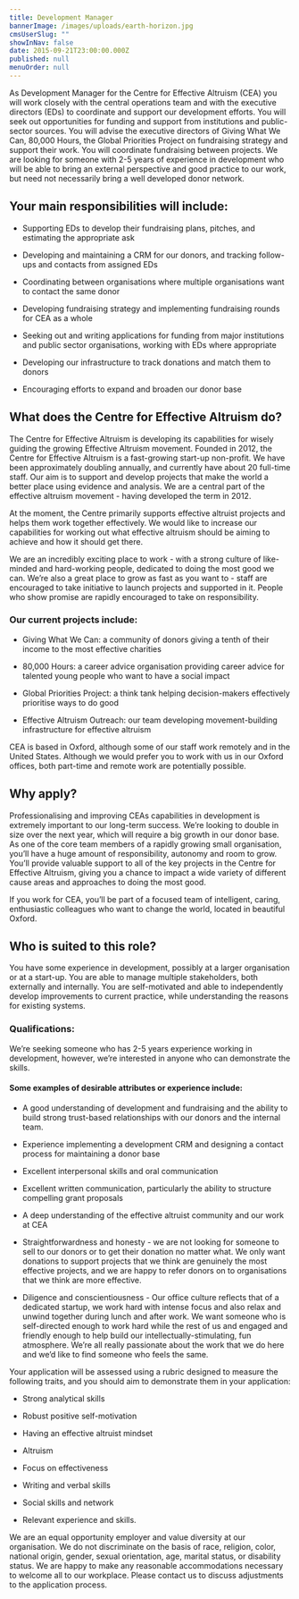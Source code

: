 ```yaml
---
title: Development Manager
bannerImage: /images/uploads/earth-horizon.jpg
cmsUserSlug: ""
showInNav: false
date: 2015-09-21T23:00:00.000Z
published: null
menuOrder: null
---
```


  As Development Manager for the Centre for Effective Altruism (CEA) you will work closely with the central operations team and with the executive directors (EDs) to coordinate and support our development efforts. You will seek out opportunities for funding and support from institutions and public-sector sources. You will advise the executive directors of Giving What We Can, 80,000 Hours, the Global Priorities Project on fundraising strategy and support their work. You will coordinate fundraising between projects. We are looking for someone with 2-5 years of experience in development who will be able to bring an external perspective and good practice to our work, but need not necessarily bring a well developed donor network.

## Your main responsibilities will include:

* Supporting EDs to develop their fundraising plans, pitches, and estimating the appropriate ask

* Developing and maintaining a CRM for our donors, and tracking follow-ups and contacts from assigned EDs

* Coordinating between organisations where multiple organisations want to contact the same donor

* Developing fundraising strategy and implementing fundraising rounds for CEA as a whole

* Seeking out and writing applications for funding from major institutions and public sector organisations, working with EDs where appropriate

* Developing our infrastructure to track donations and match them to donors

* Encouraging efforts to expand and broaden our donor base

  
## What does the Centre for Effective Altruism do?

  
The Centre for Effective Altruism is developing its capabilities for wisely guiding the growing Effective Altruism movement. Founded in 2012, the Centre for Effective Altruism is a fast-growing start-up non-profit. We have been approximately doubling annually, and currently have about 20 full-time staff. Our aim is to support and develop projects that make the world a better place using evidence and analysis. We are a central part of the effective altruism movement - having developed the term in 2012.

  
At the moment, the Centre primarily supports effective altruist projects and helps them work together effectively. We would like to increase our capabilities for working out what effective altruism should be aiming to achieve and how it should get there.

  
We are an incredibly exciting place to work - with a strong culture of like-minded and hard-working people, dedicated to doing the most good we can. We&rsquo;re also a great place to grow as fast as you want to - staff are encouraged to take initiative to launch projects and supported in it. People who show promise are rapidly encouraged to take on responsibility.

  
### Our current projects include:

* Giving What We Can: a community of donors giving a tenth of their income to the most effective charities

* 80,000 Hours: a career advice organisation providing career advice for talented young people who want to have a social impact

* Global Priorities Project: a think tank helping decision-makers effectively prioritise ways to do good

* Effective Altruism Outreach: our team developing movement-building infrastructure for effective altruism

  
CEA is based in Oxford, although some of our staff work remotely and in the United States. Although we would prefer you to work with us in our Oxford offices, both part-time and remote work are potentially possible.

   
## Why apply?

Professionalising and improving CEAs capabilities in development is extremely important to our long-term success. We&rsquo;re looking to double in size over the next year, which will require a big growth in our donor base. As one of the core team members of a rapidly growing small organisation, you&rsquo;ll have a huge amount of responsibility, autonomy and room to grow. You&rsquo;ll provide valuable support to all of the key projects in the Centre for Effective Altruism, giving you a chance to impact a wide variety of different cause areas and approaches to doing the most good.

If you work for CEA, you&rsquo;ll be part of a focused team of intelligent, caring, enthusiastic colleagues who want to change the world, located in beautiful Oxford.

## Who is suited to this role?

You have some experience in development, possibly at a larger organisation or at a start-up. You are able to manage multiple stakeholders, both externally and internally. You are self-motivated and able to independently develop improvements to current practice, while understanding the reasons for existing systems.

### Qualifications:

We&rsquo;re seeking someone who has 2-5 years experience working in development, however, we&rsquo;re interested in anyone who can demonstrate the skills.

#### Some examples of desirable attributes or experience include:

* A good understanding of development and fundraising and the ability to build strong trust-based relationships with our donors and the internal team.

* Experience implementing a development CRM and designing a contact process for maintaining a donor base

* Excellent interpersonal skills and oral communication

* Excellent written communication, particularly the ability to structure compelling grant proposals

* A deep understanding of the effective altruist community and our work at CEA

* Straightforwardness and honesty - we are not looking for someone to sell to our donors or to get their donation no matter what. We only want donations to support projects that we think are genuinely the most effective projects, and we are happy to refer donors on to organisations that we think are more effective.

* Diligence and conscientiousness - Our office culture reflects that of a dedicated startup, we work hard with intense focus and also relax and unwind together during lunch and after work. We want someone who is self-directed enough to work hard while the rest of us and engaged and friendly enough to help build our intellectually-stimulating, fun atmosphere. We&rsquo;re all really passionate about the work that we do here and we&rsquo;d like to find someone who feels the same.

  
  
Your application will be assessed using a rubric designed to measure the following traits, and you should aim to demonstrate them in your application:

* Strong analytical skills

* Robust positive self-motivation

* Having an effective altruist mindset

* Altruism

* Focus on effectiveness

* Writing and verbal skills

* Social skills and network

* Relevant experience and skills.

We are an equal opportunity employer and value diversity at our organisation. We do not discriminate on the basis of race, religion, color, national origin, gender, sexual orientation, age, marital status, or disability status. We are happy to make any reasonable accommodations necessary to welcome all to our workplace. Please contact us to discuss adjustments to the application process. 

  
  
